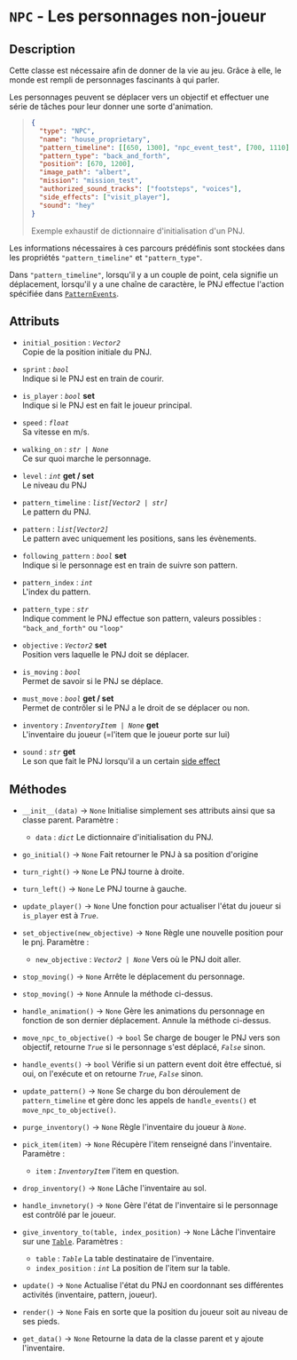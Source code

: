 # `NPC` - Les personnages non-joueur

## Description

Cette classe est nécessaire afin de donner de la vie au jeu.
Grâce à elle, le monde est rempli de personnages fascinants à qui parler.

Les personnages peuvent se déplacer vers un objectif et effectuer une série de tâches pour leur donner une sorte d'animation.

> ```json
> {
> 	"type": "NPC",
> 	"name": "house_proprietary",
> 	"pattern_timeline": [[650, 1300], "npc_event_test", [700, 1110]],
> 	"pattern_type": "back_and_forth",
> 	"position": [670, 1200],
> 	"image_path": "albert",
> 	"mission": "mission_test",
> 	"authorized_sound_tracks": ["footsteps", "voices"],
> 	"side_effects": ["visit_player"],
> 	"sound": "hey"
> }
> ```
> Exemple exhaustif de dictionnaire d'initialisation d'un PNJ.

Les informations nécessaires à ces parcours prédéfinis sont stockées dans les propriétés `"pattern_timeline"` et `"pattern_type"`.

Dans `"pattern_timeline"`, lorsqu'il y a un couple de point, cela signifie un déplacement, lorsqu'il y a une chaîne de caractère, le PNJ effectue l'action spécifiée dans [`PatternEvents`](pattern_events.md).

## Attributs
- `initial_position` : *`Vector2`* \
  Copie de la position initiale du PNJ.
- `sprint` : *`bool`* \
  Indique si le PNJ est en train de courir.
- `is_player` : *`bool`* **set** \
  Indique si le PNJ est en fait le joueur principal.
- `speed` : *`float`* \
  Sa vitesse en m/s.
- `walking_on` : *`str | None`* \
  Ce sur quoi marche le personnage.
- `level` : *`int`* **get / set** \
  Le niveau du PNJ

- `pattern_timeline` : *`list[Vector2 | str]`* \
  Le pattern du PNJ.
- `pattern` : *`list[Vector2]`* \
  Le pattern avec uniquement les positions, sans les évènements.
- `following_pattern` : *`bool`* **set** \
  Indique si le personnage est en train de suivre son pattern.
- `pattern_index` : *`int`* \
  L'index du pattern.
- `pattern_type` : *`str`* \
  Indique comment le PNJ effectue son pattern, valeurs possibles : `"back_and_forth"` ou `"loop"`

- `objective` : *`Vector2`* **set** \
  Position vers laquelle le PNJ doit se déplacer.

- `is_moving` : *`bool`* \
  Permet de savoir si le PNJ se déplace.
- `must_move` : *`bool`* **get / set** \
  Permet de contrôler si le PNJ a le droit de se déplacer ou non.

- `inventory` : *`InventoryItem | None`* **get** \
  L'inventaire du joueur (=l'item que le joueur porte sur lui)
- `sound` : *`str`* **get** \
  Le son que fait le PNJ lorsqu'il a un certain [side effect](../basics/side_effects.md)

## Méthodes
- `__init__(data)` &rarr; `None`
  Initialise simplement ses attributs ainsi que sa classe parent.
  Paramètre :
  * `data` : *`dict`*
  Le dictionnaire d'initialisation du PNJ.

- `go_initial()` &rarr; `None`
  Fait retourner le PNJ à sa position d'origine

- `turn_right()` &rarr; `None`
  Le PNJ tourne à droite.

- `turn_left()` &rarr; `None`
  Le PNJ tourne à gauche.

- `update_player()` &rarr; `None`
  Une fonction pour actualiser l'état du joueur si `is_player` est à *`True`*.

- `set_objective(new_objective)` &rarr; `None`
  Règle une nouvelle position pour le pnj.
  Paramètre :
  * `new_objective` : *`Vector2 | None`*
  Vers où le PNJ doit aller.

- `stop_moving()` &rarr; `None`
  Arrête le déplacement du personnage.

- `stop_moving()` &rarr; `None`
  Annule la méthode ci-dessus.

- `handle_animation()` &rarr; `None`
  Gère les animations du personnage en fonction de son dernier déplacement.
  Annule la méthode ci-dessus.

- `move_npc_to_objective()` &rarr; `bool`
  Se charge de bouger le PNJ vers son objectif, retourne *`True`* si le personnage s'est déplacé, *`False`* sinon.

- `handle_events()` &rarr; `bool`
  Vérifie si un pattern event doit être effectué, si oui, on l'exécute et on retourne *`True`*, *`False`* sinon.

- `update_pattern()` &rarr; `None`
  Se charge du bon déroulement de `pattern_timeline` et gère donc les appels de `handle_events()` et `move_npc_to_objective()`.

- `purge_inventory()` &rarr; `None`
  Règle l'inventaire du joueur à *`None`*.

- `pick_item(item)` &rarr; `None`
  Récupère l'item renseigné dans l'inventaire.
  Paramètre :
  * `item` : *`InventoryItem`*
  l'item en question.

- `drop_inventory()` &rarr; `None`
  Lâche l'inventaire au sol.

- `handle_invnetory()` &rarr; `None`
  Gère l'état de l'inventaire si le personnage est contrôlé par le joueur.

- `give_inventory_to(table, index_position)` &rarr; `None`
  Lâche l'inventaire sur une [`Table`](table.md).
  Paramètres :
  * `table` : *`Table`*
  La table destinataire de l'inventaire.
  * `index_position` : *`int`*
  La position de l'item sur la table.

- `update()` &rarr; `None`
  Actualise l'état du PNJ en coordonnant ses différentes activités (inventaire, pattern, joueur).

- `render()` &rarr; `None`
  Fais en sorte que la position du joueur soit au niveau de ses pieds.

- `get_data()` &rarr; `None`
  Retourne la data de la classe parent et y ajoute l'inventaire.
